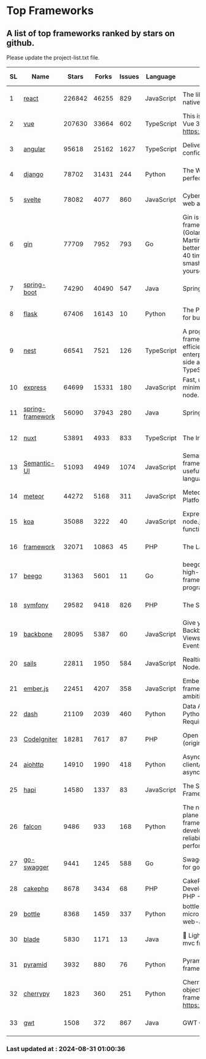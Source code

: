 # Top Frameworks
## A list of top frameworks ranked by stars on github.  
Please update the project-list.txt file.

| SL| Name  | Stars| Forks| Issues | Language | Description | Last Commit |
| --| ------| -----| ---- | ------ | -------- | ----------- | ----------- |
| 1 | [react](https://github.com/facebook/react) | 226842 | 46255 | 829 | JavaScript | The library for web and native user interfaces. | 2024-08-30 19:11:57 |
| 2 | [vue](https://github.com/vuejs/vue) | 207630 | 33664 | 602 | TypeScript | This is the repo for Vue 2. For Vue 3, go to https://github.com/vuejs/core | 2024-06-14 12:52:12 |
| 3 | [angular](https://github.com/angular/angular) | 95618 | 25162 | 1627 | TypeScript | Deliver web apps with confidence 🚀 | 2024-08-30 18:12:25 |
| 4 | [django](https://github.com/django/django) | 78702 | 31431 | 244 | Python | The Web framework for perfectionists with deadlines. | 2024-08-30 18:49:27 |
| 5 | [svelte](https://github.com/sveltejs/svelte) | 78082 | 4077 | 860 | JavaScript | Cybernetically enhanced web apps | 2024-08-30 21:38:43 |
| 6 | [gin](https://github.com/gin-gonic/gin) | 77709 | 7952 | 793 | Go | Gin is a HTTP web framework written in Go (Golang). It features a Martini-like API with much better performance -- up to 40 times faster. If you need smashing performance, get yourself some Gin. | 2024-08-24 06:16:30 |
| 7 | [spring-boot](https://github.com/spring-projects/spring-boot) | 74290 | 40490 | 547 | Java | Spring Boot | 2024-08-30 02:26:20 |
| 8 | [flask](https://github.com/pallets/flask) | 67406 | 16143 | 10 | Python | The Python micro framework for building web applications. | 2024-08-24 01:05:21 |
| 9 | [nest](https://github.com/nestjs/nest) | 66541 | 7521 | 126 | TypeScript | A progressive Node.js framework for building efficient, scalable, and enterprise-grade server-side applications with TypeScript/JavaScript 🚀 | 2024-08-30 07:03:38 |
| 10 | [express](https://github.com/expressjs/express) | 64699 | 15331 | 180 | JavaScript | Fast, unopinionated, minimalist web framework for node. | 2024-08-23 20:39:13 |
| 11 | [spring-framework](https://github.com/spring-projects/spring-framework) | 56090 | 37943 | 280 | Java | Spring Framework | 2024-08-30 19:23:29 |
| 12 | [nuxt](https://github.com/nuxt/nuxt) | 53891 | 4933 | 833 | TypeScript | The Intuitive Vue Framework. | 2024-08-30 13:37:19 |
| 13 | [Semantic-UI](https://github.com/Semantic-Org/Semantic-UI) | 51093 | 4949 | 1074 | JavaScript | Semantic is a UI component framework based around useful principles from natural language. | 2023-01-11 17:05:32 |
| 14 | [meteor](https://github.com/meteor/meteor) | 44272 | 5168 | 311 | JavaScript | Meteor, the JavaScript App Platform | 2024-08-30 06:19:01 |
| 15 | [koa](https://github.com/koajs/koa) | 35088 | 3222 | 40 | JavaScript | Expressive middleware for node.js using ES2017 async functions | 2024-08-18 20:27:08 |
| 16 | [framework](https://github.com/laravel/framework) | 32071 | 10863 | 45 | PHP | The Laravel Framework. | 2024-08-27 13:02:27 |
| 17 | [beego](https://github.com/beego/beego) | 31363 | 5601 | 11 | Go | beego is an open-source, high-performance web framework for the Go programming language. | 2024-08-22 13:32:16 |
| 18 | [symfony](https://github.com/symfony/symfony) | 29582 | 9418 | 826 | PHP | The Symfony PHP framework | 2024-08-30 16:23:38 |
| 19 | [backbone](https://github.com/jashkenas/backbone) | 28095 | 5387 | 60 | JavaScript | Give your JS App some Backbone with Models, Views, Collections, and Events | 2024-03-06 23:22:47 |
| 20 | [sails](https://github.com/balderdashy/sails) | 22811 | 1950 | 584 | JavaScript | Realtime MVC Framework for Node.js | 2024-05-17 22:00:56 |
| 21 | [ember.js](https://github.com/emberjs/ember.js) | 22451 | 4207 | 358 | JavaScript | Ember.js - A JavaScript framework for creating ambitious web applications | 2024-08-28 13:44:00 |
| 22 | [dash](https://github.com/plotly/dash) | 21109 | 2039 | 460 | Python | Data Apps & Dashboards for Python. No JavaScript Required. | 2024-08-28 14:25:29 |
| 23 | [CodeIgniter](https://github.com/bcit-ci/CodeIgniter) | 18281 | 7617 | 87 | PHP | Open Source PHP Framework (originally from EllisLab) | 2024-03-20 03:51:42 |
| 24 | [aiohttp](https://github.com/aio-libs/aiohttp) | 14910 | 1990 | 418 | Python | Asynchronous HTTP client/server framework for asyncio and Python | 2024-08-30 19:33:25 |
| 25 | [hapi](https://github.com/hapijs/hapi) | 14580 | 1337 | 83 | JavaScript | The Simple, Secure Framework Developers Trust | 2024-07-04 00:48:01 |
| 26 | [falcon](https://github.com/falconry/falcon) | 9486 | 933 | 168 | Python | The no-magic web data plane API and microservices framework for Python developers, with a focus on reliability, correctness, and performance at scale. | 2024-08-30 19:11:59 |
| 27 | [go-swagger](https://github.com/go-swagger/go-swagger) | 9441 | 1245 | 588 | Go | Swagger 2.0 implementation for go | 2024-05-13 17:21:38 |
| 28 | [cakephp](https://github.com/cakephp/cakephp) | 8678 | 3434 | 68 | PHP | CakePHP: The Rapid Development Framework for PHP - Official Repository | 2024-08-29 08:59:53 |
| 29 | [bottle](https://github.com/bottlepy/bottle) | 8368 | 1459 | 337 | Python | bottle.py is a fast and simple micro-framework for python web-applications. | 2024-01-03 22:31:48 |
| 30 | [blade](https://github.com/lets-blade/blade) | 5830 | 1171 | 13 | Java | :rocket: Lightning fast and elegant mvc framework for Java8 | 2024-06-17 01:05:35 |
| 31 | [pyramid](https://github.com/Pylons/pyramid) | 3932 | 880 | 76 | Python | Pyramid - A Python web framework | 2024-06-10 16:09:42 |
| 32 | [cherrypy](https://github.com/cherrypy/cherrypy) | 1823 | 360 | 251 | Python | CherryPy is a pythonic, object-oriented HTTP framework.      https://cherrypy.dev | 2024-07-02 23:41:56 |
| 33 | [gwt](https://github.com/gwtproject/gwt) | 1508 | 372 | 867 | Java | GWT Open Source Project | 2024-08-26 22:10:05 |

### Last updated at : 2024-08-31 01:00:36
